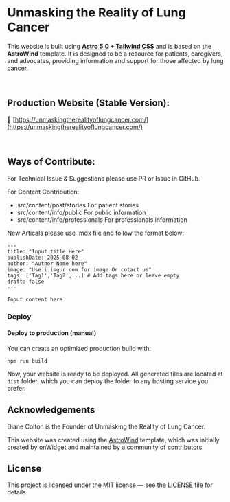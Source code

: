 # Unmasking the Reality of Lung Cancer

This website is built using **[Astro 5.0](https://astro.build/) + [Tailwind CSS](https://tailwindcss.com/)** and is based on the **AstroWind** template. It is designed to be a resource for patients, caregivers, and advocates, providing information and support for those affected by lung cancer.

<br>

## Production Website (Stable Version):

📌 [https://unmaskingtherealityoflungcancer.com/](https://unmaskingtherealityoflungcancer.com/)

<br>

## Ways of Contribute:

For Technical Issue & Suggestions please use PR or Issue in GitHub.

For Content Contribution:
- src/content/post/stories  For patient stories
- src/content/info/public  For public information
- src/content/info/professionals  For professionals information

New Articals please use .mdx file and follow the format below:

```mdx
---
title: "Input title Here"
publishDate: 2025-08-02
author: "Author Name here"
image: "Use i.imgur.com for image Or cotact us"
tags: ['Tag1','Tag2',...] # Add tags here or leave empty
draft: false
---

Input content here

```

### Deploy

#### Deploy to production (manual)

You can create an optimized production build with:

```shell
npm run build
```

Now, your website is ready to be deployed. All generated files are located at
`dist` folder, which you can deploy the folder to any hosting service you
prefer.

## Acknowledgements

Diane Colton is the Founder of Unmasking the Reality of Lung Cancer. 

This website was created using the [AstroWind](https://github.com/onwidget/astrowind) template, which was initially created by [onWidget](https://onwidget.com) and maintained by a community of [contributors](https://github.com/onwidget/astrowind/graphs/contributors).

## License

This project is licensed under the MIT license — see the [LICENSE](./LICENSE.md) file for details.